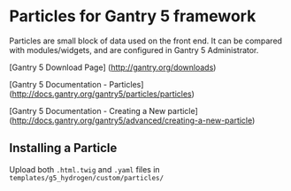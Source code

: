 # Particles for Gantry 5 framework

Particles are small block of data used on the front end. It can be compared with modules/widgets, and are configured in Gantry 5 Administrator.

[Gantry 5 Download Page] (http://gantry.org/downloads)

[Gantry 5 Documentation - Particles] (http://docs.gantry.org/gantry5/particles/particles)

[Gantry 5 Documentation - Creating a New particle] (http://docs.gantry.org/gantry5/advanced/creating-a-new-particle)

## Installing a Particle

Upload both `.html.twig` and `.yaml` files in `templates/g5_hydrogen/custom/particles/`
